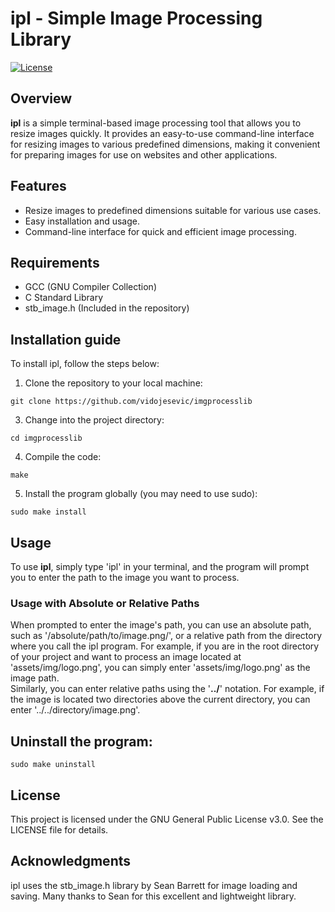 # ipl - Simple Image Processing Library
<span style="color:#blue">[![License](https://img.shields.io/badge/license-GPL--3.0-blue.svg)](https://github.com/vidojesevic/imgprocesslib/blob/main/LICENSE)</span>

## Overview 
**ipl** is a simple terminal-based image processing tool that allows you to resize 
images quickly. It provides an easy-to-use command-line interface for resizing 
images to various predefined dimensions, making it convenient for preparing 
images for use on websites and other applications.

## Features
- Resize images to predefined dimensions suitable for various use cases.<br />
- Easy installation and usage.<br />
- Command-line interface for quick and efficient image processing.<br />

## Requirements
- GCC (GNU Compiler Collection)
- C Standard Library
- stb_image.h (Included in the repository)

## Installation guide
To install ipl, follow the steps below: 
1. Clone the repository to your local machine:<br />
```
git clone https://github.com/vidojesevic/imgprocesslib
```
3. Change into the project directory:<br />
```
cd imgprocesslib
```
4. Compile the code:<br />
```
make
```
5. Install the program globally (you may need to use sudo):<br />
```
sudo make install
```
## Usage
To use **ipl**, simply type 'ipl' in your terminal, and the program will 
prompt you to enter the path to the image you want to process.
### Usage with Absolute or Relative Paths
When prompted to enter the image's path, you can use an absolute path, such as 
'/absolute/path/to/image.png/', or a relative path from the directory where you 
call the ipl program. For example, if you are in the root directory of your 
project and want to process an image located at 'assets/img/logo.png', 
you can simply enter 'assets/img/logo.png' as the image path.<br />
Similarly, you can enter relative paths using the '**../**' notation. For example, 
if the image is located two directories above the current directory, you can 
enter '../../directory/image.png'.

## Uninstall the program:
```
sudo make uninstall
```
## License
This project is licensed under the GNU General Public License v3.0. 
See the LICENSE file for details.
## Acknowledgments
ipl uses the stb_image.h library by Sean Barrett for image loading and saving. 
Many thanks to Sean for this excellent and lightweight library.

